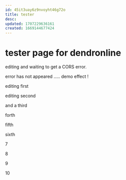 ```yaml
---
id: 45it3uay6z9nvoyht46g72o
title: tester
desc: 
updated: 1707229636161
created: 1669144677424
---
```

# tester page for dendronline

editing and waiting to get a CORS error.

error has not appeared ..... demo effect ! 

editing first

editing second

and a third 

forth

fifth

sixth

7

8

9

10
